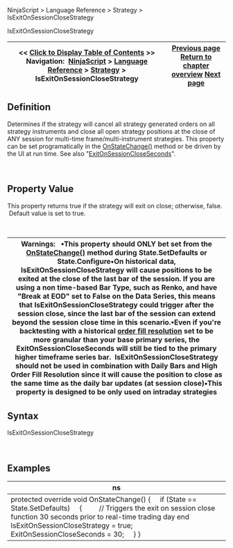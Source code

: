 ﻿


NinjaScript \> Language Reference \> Strategy \> IsExitOnSessionCloseStrategy






















IsExitOnSessionCloseStrategy







| \<\< [Click to Display Table of Contents](isexitonsessionclosestrategy.md) \>\> **Navigation:**     [NinjaScript](ninjascript-1.md) \> [Language Reference](language_reference_wip-1.md) \> [Strategy](strategy-1.md) \> IsExitOnSessionCloseStrategy | [Previous page](isadoptaccountpositionaware-1.md) [Return to chapter overview](strategy-1.md) [Next page](isfilllimitontouch-1.md) |
| --- | --- |











## Definition


Determines if the strategy will cancel all strategy generated orders on all strategy instruments and close all open strategy positions at the close of ANY session for multi\-time frame/multi\-instrument strategies. This property can be set programatically in the [OnStateChange()](onstatechange-1.md) method or be driven by the UI at run time. See also "[ExitOnSessionCloseSeconds](exitonsessioncloseseconds-1.md)".


 


## Property Value


This property returns true if the strategy will exit on close; otherwise, false.  Default value is set to true.


 




| Warnings:   •This property should ONLY bet set from the [OnStateChange()](onstatechange-1.md) method during State.SetDefaults or State.Configure•On historical data, IsExitOnSessionCloseStrategy will cause positions to be exited at the close of the last bar of the session. If you are using a non time\-based Bar Type, such as Renko, and have "Break at EOD" set to False on the Data Series, this means that IsExitOnSessionCloseStrategy could trigger after the session close, since the last bar of the session can extend beyond the session close time in this scenario.•Even if you're backtesting with a historical [order fill resolution](orderfillresolution-1.md) set to be more granular than your base primary series, the ExitOnSessionCloseSeconds will still be tied to the primary higher timeframe series bar.  IsExitOnSessionCloseStrategy should not be used in combination with Daily Bars and High Order Fill Resolution since it will cause the position to close as the same time as the daily bar updates (at session close)•This property is designed to be only used on intraday strategies |
| --- |



## 


## 


## Syntax


IsExitOnSessionCloseStrategy


 


## 


## Examples




| ns |
| --- |
| protected override void OnStateChange() {      if (State \=\= State.SetDefaults)      {          // Triggers the exit on session close function 30 seconds prior to real\-time trading day end           IsExitOnSessionCloseStrategy \= true;          ExitOnSessionCloseSeconds \= 30;      } } |









